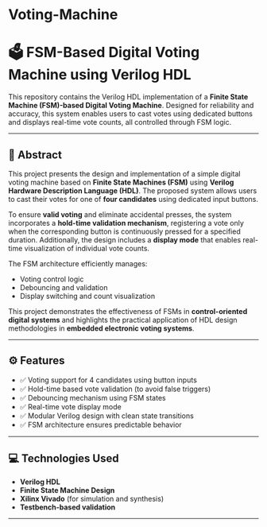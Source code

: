 # Voting-Machine
# 🗳️ FSM-Based Digital Voting Machine using Verilog HDL

This repository contains the Verilog HDL implementation of a **Finite State Machine (FSM)-based Digital Voting Machine**. Designed for reliability and accuracy, this system enables users to cast votes using dedicated buttons and displays real-time vote counts, all controlled through FSM logic.

---

## 📄 Abstract

This project presents the design and implementation of a simple digital voting machine based on **Finite State Machines (FSM)** using **Verilog Hardware Description Language (HDL)**. The proposed system allows users to cast their votes for one of **four candidates** using dedicated input buttons.

To ensure **valid voting** and eliminate accidental presses, the system incorporates a **hold-time validation mechanism**, registering a vote only when the corresponding button is continuously pressed for a specified duration. Additionally, the design includes a **display mode** that enables real-time visualization of individual vote counts.

The FSM architecture efficiently manages:
- Voting control logic
- Debouncing and validation
- Display switching and count visualization

This project demonstrates the effectiveness of FSMs in **control-oriented digital systems** and highlights the practical application of HDL design methodologies in **embedded electronic voting systems**.

---

## ⚙️ Features

- ✅ Voting support for 4 candidates using button inputs
- ✅ Hold-time based vote validation (to avoid false triggers)
- ✅ Debouncing mechanism using FSM states
- ✅ Real-time vote display mode
- ✅ Modular Verilog design with clean state transitions
- ✅ FSM architecture ensures predictable behavior

---

## 💻 Technologies Used

- **Verilog HDL**
- **Finite State Machine Design**
- **Xilinx Vivado** (for simulation and synthesis)
- **Testbench-based validation**

---

